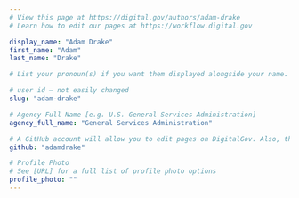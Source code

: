 ```yaml
---
# View this page at https://digital.gov/authors/adam-drake
# Learn how to edit our pages at https://workflow.digital.gov

display_name: "Adam Drake"
first_name: "Adam"
last_name: "Drake"

# List your pronoun(s) if you want them displayed alongside your name. If blank, we'll use just your name. Learn more http://mypronouns.org

# user id — not easily changed
slug: "adam-drake"

# Agency Full Name [e.g. U.S. General Services Administration]
agency_full_name: "General Services Administration"

# A GitHub account will allow you to edit pages on DigitalGov. Also, the image used in your GitHub account can be used to populate your digital.gov profile photo. Learn more about getting a Github account at [URL]
github: "adamdrake"

# Profile Photo
# See [URL] for a full list of profile photo options
profile_photo: ""
---
```

